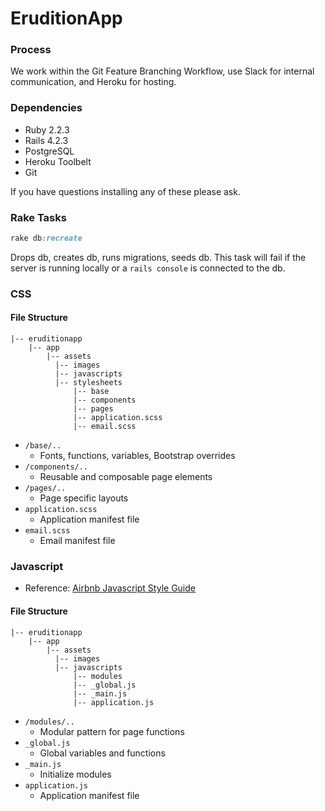 # EruditionApp

### Process

We work within the Git Feature Branching Workflow, use Slack for internal communication, and Heroku for hosting.

### Dependencies

* Ruby 2.2.3
* Rails 4.2.3
* PostgreSQL
* Heroku Toolbelt
* Git

If you have questions installing any of these please ask.

### Rake Tasks

```ruby
rake db:recreate
```
Drops db, creates db, runs migrations, seeds db. This task will fail if the server is running locally or a `rails console` is connected to the db.

### CSS

#### File Structure

```
|-- eruditionapp
    |-- app
        |-- assets
          |-- images
          |-- javascripts
          |-- stylesheets
              |-- base
              |-- components
              |-- pages
              |-- application.scss
              |-- email.scss
```

* `/base/..`
  * Fonts, functions, variables, Bootstrap overrides
* `/components/..`
  * Reusable and composable page elements
* `/pages/..`
  * Page specific layouts
* `application.scss`
  * Application manifest file
* `email.scss`
  * Email manifest file


### Javascript

* Reference: [Airbnb Javascript Style Guide](https://github.com/airbnb/javascript/tree/master/es5)

#### File Structure

```
|-- eruditionapp
    |-- app
        |-- assets
          |-- images
          |-- javascripts
              |-- modules
              |-- _global.js
              |-- _main.js
              |-- application.js
```

* `/modules/..`
  * Modular pattern for page functions
* `_global.js`
  * Global variables and functions
* `_main.js`
  * Initialize modules
* `application.js`
  * Application manifest file
